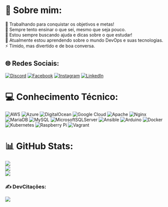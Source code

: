 # 💫 Sobre mim:
🔭 Trabalhando para conquistar os objetivos e metas!<br>👯 Sempre tento ensinar o que sei, mesmo que seja pouco.<br>🤝 Estou sempre buscando ajuda e dicas sobre o que estudar! <br>🌱 Atualmente estou aprendendo sobre o mundo DevOps e suas tecnologias.<br>⚡ Tímido, mas divertido e de boa conversa. 


## 🌐 Redes Sociais:
[![Discord](https://img.shields.io/badge/Discord-%237289DA.svg?logo=discord&logoColor=white)](htttps://discord.gg/viniciuspuca#9392) [![Facebook](https://img.shields.io/badge/Facebook-%231877F2.svg?logo=Facebook&logoColor=white)](https://facebook.com/viniciuspuca) [![Instagram](https://img.shields.io/badge/Instagram-%23E4405F.svg?logo=Instagram&logoColor=white)](https://instagram.com/viniciuspuca) [![LinkedIn](https://img.shields.io/badge/LinkedIn-%230077B5.svg?logo=linkedin&logoColor=white)](https://linkedin.com/in//in/viniciuspuca) 

# 💻 Conhecimento Técnico:
![AWS](https://img.shields.io/badge/AWS-%23FF9900.svg?style=for-the-badge&logo=amazon-aws&logoColor=white) ![Azure](https://img.shields.io/badge/azure-%230072C6.svg?style=for-the-badge&logo=azure-devops&logoColor=white) ![DigitalOcean](https://img.shields.io/badge/DigitalOcean-%230167ff.svg?style=for-the-badge&logo=digitalOcean&logoColor=white) ![Google Cloud](https://img.shields.io/badge/Google%20Cloud-%234285F4.svg?style=for-the-badge&logo=google-cloud&logoColor=white) ![Apache](https://img.shields.io/badge/apache-%23D42029.svg?style=for-the-badge&logo=apache&logoColor=white) ![Nginx](https://img.shields.io/badge/nginx-%23009639.svg?style=for-the-badge&logo=nginx&logoColor=white) ![MariaDB](https://img.shields.io/badge/MariaDB-003545?style=for-the-badge&logo=mariadb&logoColor=white) ![MySQL](https://img.shields.io/badge/mysql-%2300f.svg?style=for-the-badge&logo=mysql&logoColor=white) ![MicrosoftSQLServer](https://img.shields.io/badge/Microsoft%20SQL%20Sever-CC2927?style=for-the-badge&logo=microsoft%20sql%20server&logoColor=white) ![Ansible](https://img.shields.io/badge/ansible-%231A1918.svg?style=for-the-badge&logo=ansible&logoColor=white) ![Arduino](https://img.shields.io/badge/-Arduino-00979D?style=for-the-badge&logo=Arduino&logoColor=white) ![Docker](https://img.shields.io/badge/docker-%230db7ed.svg?style=for-the-badge&logo=docker&logoColor=white) ![Kubernetes](https://img.shields.io/badge/kubernetes-%23326ce5.svg?style=for-the-badge&logo=kubernetes&logoColor=white) ![Raspberry Pi](https://img.shields.io/badge/-RaspberryPi-C51A4A?style=for-the-badge&logo=Raspberry-Pi) ![Vagrant](https://img.shields.io/badge/vagrant-%231563FF.svg?style=for-the-badge&logo=vagrant&logoColor=white)
# 📊 GitHub Stats:
![](https://github-readme-stats.vercel.app/api?username=viniciuspuca&theme=vision-friendly-dark&hide_border=false&include_all_commits=false&count_private=true)<br/>
![](https://github-readme-streak-stats.herokuapp.com/?user=viniciuspuca&theme=vision-friendly-dark&hide_border=false)<br/>
![](https://github-readme-stats.vercel.app/api/top-langs/?username=viniciuspuca&theme=vision-friendly-dark&hide_border=false&include_all_commits=false&count_private=true&layout=compact)

### ✍️ DevCitações:
![](https://quotes-github-readme.vercel.app/api?type=horizontal&theme=radical)
